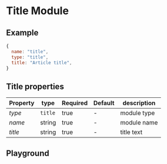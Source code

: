 
# Title Module

## Example
```jsx
{
  name: "title",
  type: "title",
  title: "Article title",
}
```

## Title properties

| Property     | type           | Required | Default | description |
| ------------ | -------------- | -------- | ------- | ----------- |
| *type*       | `title`        | true     | -       | module type |
| *name*       | string         | true     | -       | module name |
| *title*      | string         | true     | -       | title text  |

## Playground
